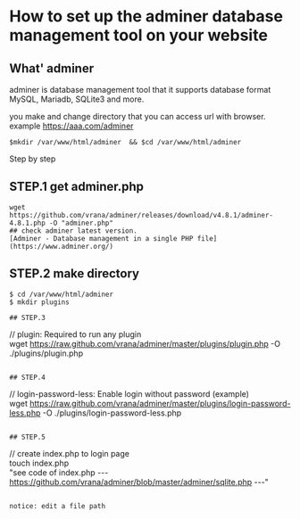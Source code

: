 # How to set up the adminer database management tool on your website 

## What' adminer
adminer is database management tool that it supports database format MySQL, Mariadb, SQLite3 and more.  

you make and change directory that you can access url with browser.  
example https://aaa.com/adminer  
```
$mkdir /var/www/html/adminer  && $cd /var/www/html/adminer  
```

Step by step  
## STEP.1 get adminer.php  
```
wget  https://github.com/vrana/adminer/releases/download/v4.8.1/adminer-4.8.1.php -O "adminer.php"  
## check adminer latest version.   
[Adminer - Database management in a single PHP file](https://www.adminer.org/)  
```
## STEP.2 make directory
```
$ cd /var/www/html/adminer  
$ mkdir plugins  

## STEP.3
```
// plugin: Required to run any plugin  
wget https://raw.github.com/vrana/adminer/master/plugins/plugin.php -O ./plugins/plugin.php  
```

## STEP.4
```
// login-password-less: Enable login without password (example)  
wget https://raw.github.com/vrana/adminer/master/plugins/login-password-less.php -O ./plugins/login-password-less.php  
```

## STEP.5
```
// create index.php to login page  
touch index.php  
"see code of index.php --- https://github.com/vrana/adminer/blob/master/adminer/sqlite.php ---"  
```

notice: edit a file path  
```
<?php
function adminer_object() {
	include_once "./plugins/plugin.php";
	include_once "./plugins/login-password-less.php";
	return new AdminerPlugin(array(
		// TODO: inline the result of password_hash() so that the password is not visible in source codes
		new AdminerLoginPasswordLess(password_hash("YOUR_PASSWORD_HERE", PASSWORD_DEFAULT)),
	));
}

include "./index.php";  
```

setup.sh contains all steps.  

